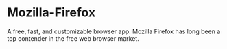 # Mozilla-Firefox
A free, fast, and customizable browser app. Mozilla Firefox has long been a top contender in the free web browser market.

